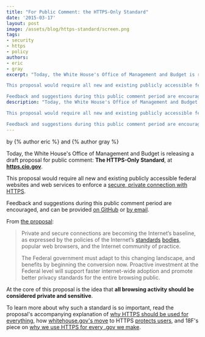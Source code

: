 ```yaml
---
title: "For Public Comment: the HTTPS-Only Standard"
date: '2015-03-17'
layout: post
image: /assets/blog/https-standard/screen.png
tags:
- security
- https
- policy
authors:
- eric
- gray
excerpt: "Today, the White House's Office of Management and Budget is releasing a draft proposal for public comment: The HTTPS-Only Standard, at https.cio.gov.

This proposal would require all new and existing publicly accessible federal websites and web services to enforce a secure, private connection with HTTPS

Feedback and suggestions during this public comment period are encouraged, and can be provided on GitHub or by email."
description: "Today, the White House's Office of Management and Budget is releasing a draft proposal for public comment: The HTTPS-Only Standard, at https.cio.gov.

This proposal would require all new and existing publicly accessible federal websites and web services to enforce a secure, private connection with HTTPS

Feedback and suggestions during this public comment period are encouraged, and can be provided on GitHub or by email."
---
```

<p class="authors">
by {% author eric %} and {% author gray %}
</p>


Today, the White House's Office of Management and Budget is releasing a draft proposal for public comment: **The HTTPS-Only Standard**, at **[https.cio.gov](https://https.cio.gov)**.

This proposal would require all new and existing publicly accessible federal websites and web services to enforce a [secure, private connection with HTTPS](https://18f.gsa.gov/2014/11/13/why-we-use-https-in-every-gov-website-we-make/).

Feedback and suggestions during this public comment period are encouraged, and can be provided [on GitHub](https://github.com/GSA/https/tree/readme#we-want-your-feedback) or [by email](mailto:https@cio.gov).

From [the proposal](https://https.cio.gov):

> Private and secure connections are becoming the Internet’s baseline, as expressed by the policies of the Internet’s [standards](https://w3ctag.github.io/web-https/) [bodies](http://www.internetsociety.org/news/internet-society-commends-internet-architecture-board-recommendation-encryption-default), popular web browsers, and the Internet community of practice.
>
> The Federal government must adapt to this changing landscape, and benefits by beginning the conversion now. Proactive investment at the Federal level will support faster internet-wide adoption and promote better privacy standards for the entire browsing public.

At the core of this proposal is the idea that **all browsing activity should be considered private and sensitive**.

To learn more about why such a standard is so important, read the proposal's accompanying explanation of [why HTTPS should be used for everything](https://https.cio.gov/everything/), how [whitehouse.gov's move](https://twitter.com/18F/status/575513335103426561) to HTTPS [protects users](https://twitter.com/ariherzog/status/575743461225275392), and 18F's piece on [why we use HTTPS for every .gov we make](https://18f.gsa.gov/2014/11/13/why-we-use-https-in-every-gov-website-we-make/).
